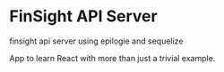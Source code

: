 # FinSight API Server

finsight api server using epilogie and sequelize

App to learn React with more than just a trivial example.  
